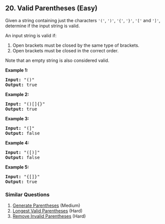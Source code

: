 ## 20. Valid Parentheses (Easy)

<p>Given a string containing just the characters <code>&#39;(&#39;</code>, <code>&#39;)&#39;</code>, <code>&#39;{&#39;</code>, <code>&#39;}&#39;</code>, <code>&#39;[&#39;</code> and <code>&#39;]&#39;</code>, determine if the input string is valid.</p>

<p>An input string is valid if:</p>

<ol>
	<li>Open brackets must be closed by the same type of brackets.</li>
	<li>Open brackets must be closed in the correct order.</li>
</ol>

<p>Note that an empty string is&nbsp;also considered valid.</p>

<p><strong>Example 1:</strong></p>

<pre>
<strong>Input:</strong> &quot;()&quot;
<strong>Output:</strong> true
</pre>

<p><strong>Example 2:</strong></p>

<pre>
<strong>Input:</strong> &quot;()[]{}&quot;
<strong>Output:</strong> true
</pre>

<p><strong>Example 3:</strong></p>

<pre>
<strong>Input:</strong> &quot;(]&quot;
<strong>Output:</strong> false
</pre>

<p><strong>Example 4:</strong></p>

<pre>
<strong>Input:</strong> &quot;([)]&quot;
<strong>Output:</strong> false
</pre>

<p><strong>Example 5:</strong></p>

<pre>
<strong>Input:</strong> &quot;{[]}&quot;
<strong>Output:</strong> true
</pre>


### Similar Questions
  1. [Generate Parentheses](https://github.com/openset/leetcode/tree/master/solution/generate-parentheses) (Medium)
  1. [Longest Valid Parentheses](https://github.com/openset/leetcode/tree/master/solution/longest-valid-parentheses) (Hard)
  1. [Remove Invalid Parentheses](https://github.com/openset/leetcode/tree/master/solution/remove-invalid-parentheses) (Hard)
